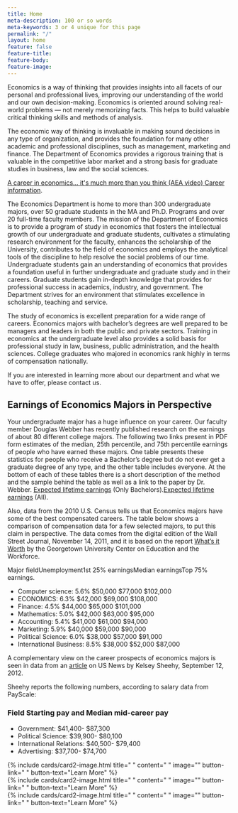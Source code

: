 ```yaml
---
title: Home
meta-description: 100 or so words
meta-keywords: 3 or 4 unique for this page
permalink: "/"
layout: home
feature: false
feature-title: 
feature-body: 
feature-image: 
---
```


Economics is a way of thinking that provides insights into all facets of our personal and professional lives, improving our understanding of the world and our own decision-making. Economics is oriented around solving real-world  problems — not merely memorizing facts. This helps to build valuable critical thinking skills and methods of analysis.

The economic way of thinking is invaluable in  making sound decisions in any type of organization, and provides the foundation for many other academic and professional disciplines, such as management, marketing and finance. The Department of Economics provides a rigorous training that is valuable in the competitive labor market and a strong basis for graduate studies in business, law and the social sciences.

[A career in economics... it's much more than you think (AEA video) ](https://www.aeaweb.org/video/career_in_economics.php)
 [Career information](http://www.cla.temple.edu/economics/about/economics-major-career-information/).

The Economics Department is home to more than 300 undergraduate majors, over 50 graduate students in the MA and Ph.D. Programs and over 20 full-time faculty members. The mission of the Department of Economics is to provide a program of study in economics that fosters the intellectual growth of our undergraduate and graduate students, cultivates a stimulating research environment for the faculty, enhances the scholarship of the University, contributes to the field of economics and employs the analytical tools of the discipline to help resolve the social problems of our time. Undergraduate students gain an understanding of economics that provides a foundation useful in further undergraduate and graduate study and in their careers. Graduate students gain in-depth knowledge that provides for professional success in academics, industry, and government. The Department strives for an environment that stimulates excellence in scholarship, teaching and service.

The study of economics is excellent preparation for a wide range of careers. Economics majors with bachelor’s degrees are well prepared to be managers and leaders in both the public and private sectors. Training in economics at the undergraduate level also provides a solid basis for professional study in law, business, public administration, and the health sciences. College graduates who majored in economics rank highly in terms of compensation nationally.

If you are interested in learning more about our department and what we have to offer, please contact us.

## Earnings of Economics Majors in Perspective

Your undergraduate major has a huge influence on your career. Our faculty member Douglas Webber has recently published research on the earnings of about 80 different college majors. The following two links present in PDF form estimates of the median, 25th percentile, and 75th percentile earnings of people who have earned these majors. One table presents these statistics for people who receive a Bachelor’s degree but do not ever get a graduate degree of any type, and the other table includes everyone. At the bottom of each of these tables there is a short description of the method and the sample behind the table as well as a link to the paper by Dr. Webber. [Expected lifetime earnings](http://www.cla.temple.edu/economics/files/2014/04/Expected-lifetime-earnings-Only-Bachelors1-copy.pdf) (Only Bachelors).[Expected lifetime earnings](http://www.cla.temple.edu/economics/files/2014/04/Expected-lifetime-earnings-All1-copy.pdf) (All).

Also, data from the 2010 U.S. Census tells us that Economics majors have some of the best compensated careers. The table below shows a comparison of compensation data for a few selected majors, to put this claim in perspective. The data comes from the digital edition of the Wall Street Journal, November 14, 2011, and it is based on the report [What’s it Worth](http://cew.georgetown.edu/whatsitworth) by the Georgetown University Center on Education and the Workforce.

Major fieldUnemployment1st 25% earningsMedian earningsTop 75% earnings.

- Computer science: 5.6%	$50,000	$77,000	$102,000
- ECONOMICS: 6.3%	$42,000	$69,000	$108,000
- Finance:	4.5%	$44,000	$65,000	$101,000
- Mathematics:	5.0%	$42,000	$63,000	$95,000
- Accounting:	5.4%	$41,000	$61,000	$94,000
- Marketing:	5.9%	$40,000	$59,000	$90,000
- Political Science:	6.0%	$38,000	$57,000	$91,000
- International Business:	8.5%	$38,000	$52,000	$87,000

A complementary view on the career prospects of economics majors is seen in data from an <a href="http://www.usnews.com/education/best-colleges/articles/2012/09/12/college-majors-with-the-best-return-on-investment" data-proofer-ignore>article</a> on US News by Kelsey Sheehy, September 12, 2012. 

Sheehy reports the following numbers, according to salary data from PayScale:

### Field Starting pay and Median mid-career pay
- Government: $41,400- $87,300
- Political Science: $39,900- $80,100
- International Relations: $40,500- $79,400
- Advertising:  $37,700- $74,700

<div class="row row-wide">
  <div class="col m12 l4">{% include cards/card2-image.html 
    title=" " 
    content=" " 
    image="" 
    button-link=" " 
    button-text="Learn More" %}
  </div>
  <div class="row row-wide">
    <div class="col m12 l4">{% include cards/card2-image.html 
      title=" " 
      content=" " 
      image="" 
      button-link=" " 
      button-text="Learn More" %}
    </div>
    <div class="row row-wide">
      <div class="col m12 l4">{% include cards/card2-image.html 
        title=" " 
        content=" " 
        image="" 
        button-link=" " 
        button-text="Learn More" %}
      </div>
</div>

